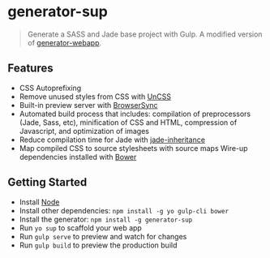 # generator-sup

> Generate a SASS and Jade base project with Gulp. A modified version of [generator-webapp](https://github.com/yeoman/generator-webapp).

## Features

* CSS Autoprefixing
* Remove unused styles from CSS with [UnCSS](http://github.com/ben-eb/gulp-uncss)
* Built-in preview server with [BrowserSync](http://github.com/BrowserSync/browser-sync)
* Automated build process that includes: compilation of preprocessors (Jade, Sass, etc), minification of CSS and HTML, compression of Javascript, and optimization of images
* Reduce compilation time for Jade with [jade-inheritance](http://github.com/juanfran/gulp-jade-inheritance)
* Map compiled CSS to source stylesheets with source maps
Wire-up dependencies installed with [Bower](http://bower.io)

## Getting Started

- Install [Node](https://nodejs.org/en/)
- Install other dependencies: `npm install -g yo gulp-cli bower`
- Install the generator: `npm install -g generator-sup`
- Run `yo sup` to scaffold your web app
- Run `gulp serve` to preview and watch for changes
- Run `gulp build` to preview the production build